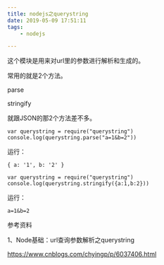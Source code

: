 ```yaml
---
title: nodejs之querystring
date: 2019-05-09 17:51:11
tags:
	- nodejs

---
```




这个模块是用来对url里的参数进行解析和生成的。

常用的就是2个方法。

parse

stringify

就跟JSON的那2个方法差不多。

```
var querystring = require("querystring")
console.log(querystring.parse("a=1&b=2"))
```

运行：

```
{ a: '1', b: '2' }
```

```
var querystring = require("querystring")
console.log(querystring.stringify({a:1,b:2}))
```

运行：

```
a=1&b=2
```



参考资料

1、Node基础：url查询参数解析之querystring

https://www.cnblogs.com/chyingp/p/6037406.html
